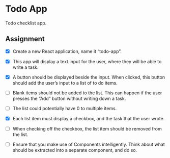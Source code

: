 # Todo App
Todo checklist app.

## Assignment
- [x] Create a new React application, name it “todo-app”.

- [x] This app will display a text input for the user, where they will be able to write a task.

- [x] A button should be displayed beside the input. When clicked, this button should add the user’s input to a list of to do items.

- [ ] Blank items should not be added to the list. This can happen if the user presses the “Add” button without writing down a task.

- [ ] The list could potentially have 0 to multiple items.

- [x] Each list item must display a checkbox, and the task that the user wrote.

- [ ] When checking off the checkbox, the list item should be removed from the list.

- [ ] Ensure that you make use of Components intelligently. Think about what should be extracted into a separate component, and do so.
